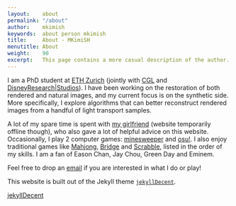 ```yaml
---
layout:    about
permalink: "/about"
author:    mkimish
keywords:  about person mkimish
title:     About - MKimiSH
menutitle: About
weight:    90
excerpt:   This page contains a more casual description of the author.
--- 
```

<script async defer src="https://buttons.github.io/buttons.js"></script>

I am a PhD student at [ETH Zurich](https://www.ethz.ch/en) (jointly with [CGL](https://cgl.ethz.ch/) and [DisneyResearch\|Studios](https://studios.disneyresearch.com/)). I have been working on the restoration of both rendered and natural images, and my current focus is on the synthetic side. More specifically, I explore algorithms that can better reconstruct rendered images from a handful of light transport samples. 

A lot of my spare time is spent with [my girlfriend](https://mengwj.github.io) (website temporarily offline though), who also gave a lot of helpful advice on this website. 
Occasionally, I play 2 computer games: [minesweeper](http://www.minesweeper.info/worldranking.html) and [osu!](https://osu.ppy.sh/home). I also enjoy traditional games like [Mahjong](https://en.wikipedia.org/wiki/Mahjong), [Bridge](https://en.wikipedia.org/wiki/Contract_bridge) and [Scrabble](https://en.wikipedia.org/wiki/Scrabble), listed in the order of my skills. I am a fan of Eason Chan, Jay Chou, Green Day and Eminem. 

Feel free to drop an [email](mailto:xyzhang.qd@gmail.com) if you are interested in what I do or play!

This website is built out of the Jekyll theme [`jekyllDecent`](https://github.com/jwillmer/jekyllDecent).

<p class="github-button-container">
<a class="github-button" href="https://github.com/jwillmer/jekyllDecent" data-size="large" data-show-count="true" aria-label="Star jwillmer/jekyllDecent on GitHub">jekyllDecent</a>
</p>